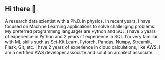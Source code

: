 ## Hi there 👋

A research data scientist with a Ph.D. in physics. In recent years, I have focused on Machine Learning applications to solve challenging problems. My preferred programming languages are Python and SQL. I have 5 years of experience in Python and 2 years of experience in SQL.  I’m very familiar with ML skills such as Sci-Kit Learn, Pytorch, Pandas, Numpy, Streamlit, Flask, Git, etc. I have 2 years of experience in cloud calculations, like AWS. I am a certified AWS developer associate and solution architect associate.

<!--
**wanglmnju/wanglmnju** is a ✨ _special_ ✨ repository because its `README.md` (this file) appears on your GitHub profile.

Here are some ideas to get you started:

- 🔭 I’m currently working on ...
- 🌱 I’m currently learning ...
- 👯 I’m looking to collaborate on ...
- 🤔 I’m looking for help with ...
- 💬 Ask me about ...
- 📫 How to reach me: ...
- 😄 Pronouns: ...
- ⚡ Fun fact: ...
-->
